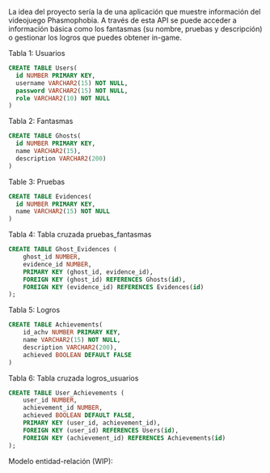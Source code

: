 La idea del proyecto sería la de una aplicación que muestre información del videojuego Phasmophobia. A través de esta API se puede acceder a información básica como los fantasmas (su nombre, pruebas y descripción) o gestionar los logros que puedes obtener in-game.


Tabla 1: Usuarios

```sql
CREATE TABLE Users(
  id NUMBER PRIMARY KEY,
  username VARCHAR2(15) NOT NULL,
  password VARCHAR2(15) NOT NULL,
  role VARCHAR2(10) NOT NULL
)
```


Tabla 2: Fantasmas

```sql
CREATE TABLE Ghosts(
  id NUMBER PRIMARY KEY,
  name VARCHAR2(15),
  description VARCHAR2(200)
)
```

Table 3: Pruebas

```sql
CREATE TABLE Evidences(
  id NUMBER PRIMARY KEY,
  name VARCHAR2(15) NOT NULL
)
```

Tabla 4: Tabla cruzada pruebas_fantasmas

```sql
CREATE TABLE Ghost_Evidences (
    ghost_id NUMBER,
    evidence_id NUMBER,
    PRIMARY KEY (ghost_id, evidence_id),
    FOREIGN KEY (ghost_id) REFERENCES Ghosts(id),
    FOREIGN KEY (evidence_id) REFERENCES Evidences(id)
);
```

Tabla 5: Logros

```sql
CREATE TABLE Achievements(
    id_achv NUMBER PRIMARY KEY,
    name VARCHAR2(15) NOT NULL,
    description VARCHAR2(200),
    achieved BOOLEAN DEFAULT FALSE
)
```


Tabla 6: Tabla cruzada logros_usuarios

```sql
CREATE TABLE User_Achievements (
    user_id NUMBER,
    achievement_id NUMBER,
    achieved BOOLEAN DEFAULT FALSE,
    PRIMARY KEY (user_id, achievement_id),
    FOREIGN KEY (user_id) REFERENCES Users(id),
    FOREIGN KEY (achievement_id) REFERENCES Achievements(id)
);
```

Modelo entidad-relación (WIP):
